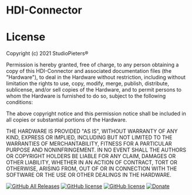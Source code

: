 # HDI-Connector


# License

Copyright (c) 2021 StudioPieters®

Permission is hereby granted, free of charge, to any person obtaining a copy of this HDI-Connector and associated documentation files (the "Hardware"), to deal in the Hardware without restriction, including without limitation the rights to use, copy, modify, merge, publish, distribute, sublicense, and/or sell copies of the Hardware, and to permit persons to whom the Hardware is furnished to do so, subject to the following conditions:

The above copyright notice and this permission notice shall be included in all copies or substantial portions of the Hardware.

THE HARDWARE IS PROVIDED "AS IS", WITHOUT WARRANTY OF ANY KIND, EXPRESS OR IMPLIED, INCLUDING BUT NOT LIMITED TO THE WARRANTIES OF MERCHANTABILITY, FITNESS FOR A PARTICULAR PURPOSE AND NONINFRINGEMENT. IN NO EVENT SHALL THE AUTHORS OR COPYRIGHT HOLDERS BE LIABLE FOR ANY CLAIM, DAMAGES OR OTHER LIABILITY, WHETHER IN AN ACTION OF CONTRACT, TORT OR OTHERWISE, ARISING FROM, OUT OF OR IN CONNECTION WITH THE SOFTWARE OR THE USE OR OTHER DEALINGS IN THE HARDWARE.

[![GitHub All Releases](https://img.shields.io/github/downloads/achimpieters/HDI-Connector/total?color=green)](https://github.com/achimpieters/HDI-Connector/releases) 
[![GitHub license](https://img.shields.io/badge/License-MIT-yellow.svg)](https://raw.githubusercontent.com/hyperion-project/hyperion.ng/master/LICENSE)
[![GitHub license](https://img.shields.io/github/v/release/achimpieters/ESP8266-HomeKit-Blinds)](https://img.shields.io/github/v/release/achimpieters/HDI-Connector)
[![Donate](https://img.shields.io/badge/donate-PayPal-blue.svg)](https://paypal.me/AJFPieters)
